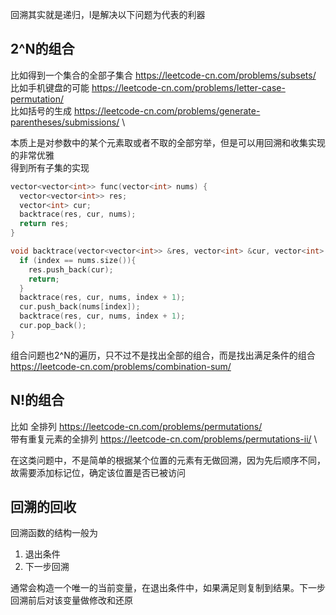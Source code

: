 回溯其实就是递归，l是解决以下问题为代表的利器

## 2^N的组合
比如得到一个集合的全部子集合 https://leetcode-cn.com/problems/subsets/ \
比如手机键盘的可能 https://leetcode-cn.com/problems/letter-case-permutation/ \
比如括号的生成 https://leetcode-cn.com/problems/generate-parentheses/submissions/ \

本质上是对参数中的某个元素取或者不取的全部穷举，但是可以用回溯和收集实现的非常优雅\
得到所有子集的实现
``` C++
vector<vector<int>> func(vector<int> nums) {
  vector<vector<int>> res;
  vector<int> cur;
  backtrace(res, cur, nums);
  return res;
}

void backtrace(vector<vector<int>> &res, vector<int> &cur, vector<int> &nums, int index = 0) {
  if (index == nums.size()){
    res.push_back(cur);
    return;
  }
  backtrace(res, cur, nums, index + 1);
  cur.push_back(nums[index]);
  backtrace(res, cur, nums, index + 1);
  cur.pop_back();
}
```

组合问题也2^N的遍历，只不过不是找出全部的组合，而是找出满足条件的组合
https://leetcode-cn.com/problems/combination-sum/

## N!的组合
比如 全排列 https://leetcode-cn.com/problems/permutations/ \
带有重复元素的全排列 https://leetcode-cn.com/problems/permutations-ii/ \

在这类问题中，不是简单的根据某个位置的元素有无做回溯，因为先后顺序不同，故需要添加标记位，确定该位置是否已被访问


## 回溯的回收
回溯函数的结构一般为
1. 退出条件
2. 下一步回溯

通常会构造一个唯一的当前变量，在退出条件中，如果满足则复制到结果。下一步回溯前后对该变量做修改和还原

